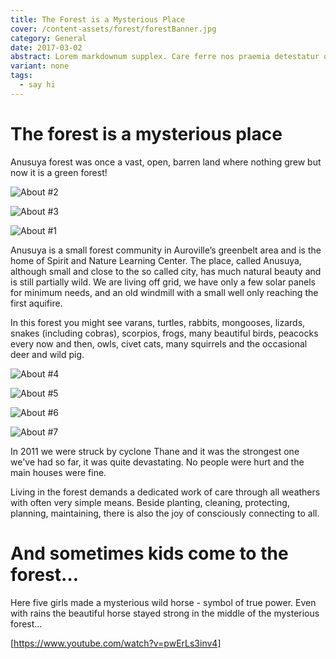 ```yaml
---
title: The Forest is a Mysterious Place
cover: /content-assets/forest/forestBanner.jpg
category: General
date: 2017-03-02
abstract: Lorem markdownum supplex. Care ferre nos praemia detestatur oderit vitatumque, tardius pello ostentare; dixit.
variant: none
tags:
  - say hi
---
```


# The forest is a mysterious place

Anusuya forest was once a vast, open, barren land where nothing grew but now it is a green forest!

![About #2](/content-assets/forest/forest2_900X675.jpg)

![About #3](/content-assets/forest/forest3_900X800.jpg)

![About #1](/content-assets/forest/forest1_2000X600.jpg)

Anusuya is a small forest community in Auroville’s greenbelt area and is the home of Spirit and Nature Learning Center. The place, called Anusuya, although small and close to the so called city, has much natural beauty and is still partially wild. We are living off grid, we have only a few solar panels for minimum needs, and an old windmill with a small well only reaching the first aquifire.

In this forest you might see varans, turtles, rabbits, mongooses, lizards, snakes (including cobras), scorpios, frogs, many beautiful birds, peacocks every now and then, owls, civet cats, many squirrels and the occasional deer and wild pig. 

![About #4](/content-assets/forest/forest4_900X675.jpg)

![About #5](/content-assets/forest/forest5_900X675.jpg)

![About #6](/content-assets/forest/forest6_900X675.jpg)

![About #7](/content-assets/forest/forest7_900X600.jpg)

In 2011 we were struck by cyclone Thane and it was the strongest one we've had so far, it was quite devastating. No people were hurt and the main houses were fine. 

Living in the forest demands a dedicated work of care through all weathers with often very simple means. Beside planting, cleaning, protecting, planning, maintaining, there is also the joy of consciously connecting to all.

# And sometimes kids come to the forest…

Here five girls made a mysterious wild horse - symbol of true power. Even with rains the beautiful horse stayed strong in the middle of the mysterious forest…

[https://www.youtube.com/watch?v=pwErLs3inv4]
